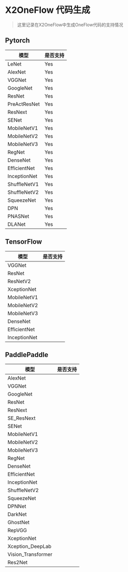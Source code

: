 # X2OneFlow 代码生成

> 这里记录在X2OneFlow中生成OneFlow代码的支持情况

## Pytorch

| 模型         | 是否支持  |
| ------------ | -------- |
| LeNet        | Yes      |
| AlexNet      | Yes      |
| VGGNet       | Yes      |
| GoogleNet    | Yes      |
| ResNet       | Yes      |
| PreActResNet | Yes      |
| ResNext      | Yes      |
| SENet        | Yes      |
| MobileNetV1  | Yes      |
| MobileNetV2  | Yes      |
| MobileNetV3  | Yes      |
| RegNet       | Yes      |
| DenseNet     | Yes      |
| EfficientNet | Yes      |
| InceptionNet | Yes      |
| ShuffleNetV1 | Yes      |
| ShuffleNetV2 | Yes      |
| SqueezeNet   | Yes      |
| DPN          | Yes      |
| PNASNet      | Yes      |
| DLANet       | Yes      |

## TensorFlow

| 模型         | 是否支持  |
| ------------ | -------- |
| VGGNet       |       |
| ResNet       |       |
| ResNetV2     |       |
| XceptionNet  |       |
| MobileNetV1  |       |
| MobileNetV2  |       |
| MobileNetV3  |       |
| DenseNet     |       |
| EfficientNet |       |
| InceptionNet |       |

## PaddlePaddle

| 模型               | 是否支持  |
| ------------------ | -------- |
| AlexNet            |       |
| VGGNet             |       |
| GoogleNet          |       |
| ResNet             |       |
| ResNext            |       |
| SE_ResNext         |       |
| SENet              |       |
| MobileNetV1        |       |
| MobileNetV2        |       |
| MobileNetV3        |       |
| RegNet             |       |
| DenseNet           |       |
| EfficientNet       |       |
| InceptionNet       |       |
| ShuffleNetV2       |       |
| SqueezeNet         |       |
| DPNNet             |       |
| DarkNet            |       |
| GhostNet           |       |
| RepVGG             |       |
| XceptionNet        |       |
| Xception_DeepLab   |       |
| Vision_Transformer |       |
| Res2Net            |       |
